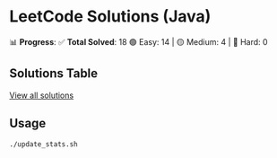 # LeetCode Solutions (Java)

📊 **Progress**:
✅ **Total Solved**: 18
🟢 Easy: 14 | 🟡 Medium: 4 | 🔴 Hard: 0

## Solutions Table
[View all solutions](solutions.md)

## Usage
```bash
./update_stats.sh
```
